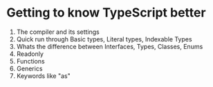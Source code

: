 # Getting to know TypeScript better

1. The compiler and its settings
2. Quick run through Basic types, Literal types, Indexable Types
3. Whats the difference between Interfaces, Types, Classes, Enums
4. Readonly
5. Functions
6. Generics
7. Keywords like "as"
